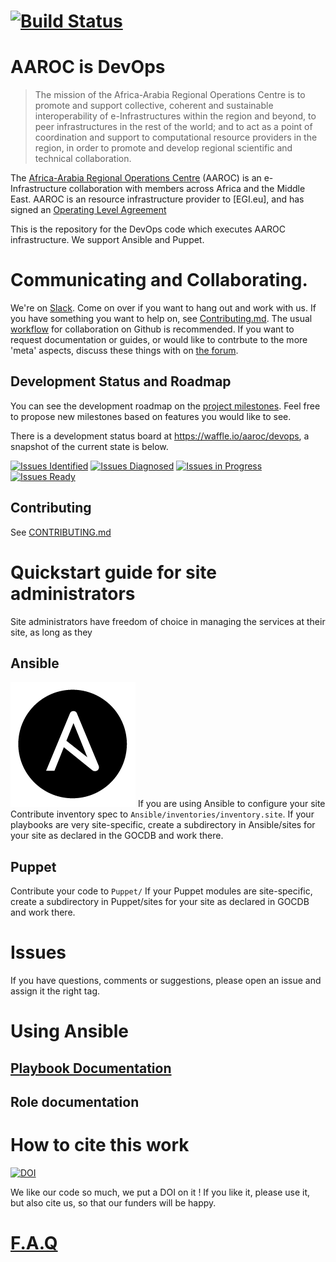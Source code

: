 # [![Build Status](https://travis-ci.org/AAROC/DevOps.svg?branch=dev)](https://travis-ci.org/AAROC/DevOps)

# AAROC is DevOps

> The mission of the Africa-Arabia Regional Operations Centre is to promote and support collective, coherent and sustainable interoperability of e-Infrastructures within the region and beyond, to peer infrastructures in the rest of the world; and to act as a point of coordination and support to computational resource providers in the region, in order to promote and develop regional scientific and technical collaboration.

The [Africa-Arabia Regional Operations Centre](http://www.africa-grid.org) (AAROC) is an e-Infrastructure collaboration with members across Africa and the Middle East. AAROC is an resource infrastructure provider to [EGI.eu], and has signed an [Operating Level Agreement]()

This is the repository for the DevOps code which executes AAROC infrastructure. We support Ansible and Puppet.

# Communicating and Collaborating.

We're on [Slack](https://africa-arabia-roc.slack.com). Come on over if you want to hang out and work with us. If you have something you want to help on, see [Contributing.md](CONTRIBUTING.md). The usual [workflow](https://guides.github.com/introduction/flow/index.html) for collaboration on Github is recommended. If you want to request documentation or guides, or would like to contrbute to the more 'meta' aspects, discuss these things with on [the forum](http://discourse.sci-gaia.eu/c/devops/).

## Development Status and Roadmap

You can see the development roadmap on the [project milestones](../../milestones). Feel free to propose new milestones based on features you would like to see.

There is a development status board at https://waffle.io/aaroc/devops, a snapshot of the current state is below.

[![Issues Identified](https://badge.waffle.io/aaroc/devops.svg?label=identified&title=Identified)](http://waffle.io/aaroc/devops)
[![Issues Diagnosed](https://badge.waffle.io/aaroc/devops.svg?label=diagnosed&title=Diagnosed)](http://waffle.io/aaroc/devops)
[![Issues in Progress](https://badge.waffle.io/aaroc/devops.svg?&label=In%20Progress&title=In%20Progress)](http://waffle.io/aaroc/devops)
[![Issues Ready](https://badge.waffle.io/aaroc/devops.svg?label=ready&title=Ready)](http://waffle.io/aaroc/devops)

## Contributing

See [CONTRIBUTING.md](CONTRIBUTING.md)


# Quickstart guide for site administrators

Site administrators have freedom of choice in managing the services at their site, as long as they


## Ansible

![](images/ansible_circleA_black_small.png)
If you are using Ansible to configure your site
Contribute inventory spec to `Ansible/inventories/inventory.site`. If your playbooks are very site-specific, create a subdirectory in Ansible/sites for your site as declared in the GOCDB and work there.

## Puppet

Contribute your code to `Puppet/` If your Puppet modules are site-specific, create a subdirectory in Puppet/sites for your site as declared in GOCDB and work there.

# Issues

If you have questions, comments or suggestions, please open an issue and assign it the right tag.


# Using Ansible



## [Playbook Documentation]()



## Role documentation


# How to cite this work
[![DOI](https://zenodo.org/badge/1514/AAROC/DevOps.png)](http://dx.doi.org/10.5281/zenodo.11914)

We like our code so much, we put a DOI on it ! If you like it, please use it, but also cite us, so that our funders will be happy.

# [F.A.Q](FAQ.md)
